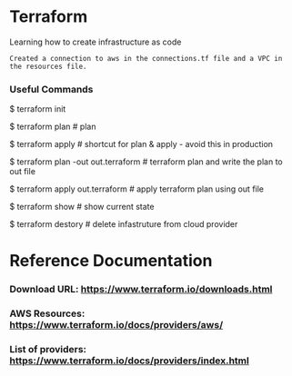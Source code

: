 # Terraform
Learning how to create infrastructure as code
```
Created a connection to aws in the connections.tf file and a VPC in the resources file.
```
### Useful Commands
$ terraform init

$ terraform plan                                  # plan

$ terraform apply                                 # shortcut for plan & apply - avoid this in production

$ terraform plan -out out.terraform               # terraform plan and write the plan to out file

$ terraform apply out.terraform                   # apply terraform plan using out file

$ terraform show                                  # show current state

$ terraform destory                               # delete infastruture from cloud provider

# Reference Documentation
### Download URL: https://www.terraform.io/downloads.html
### AWS Resources: https://www.terraform.io/docs/providers/aws/
### List of providers: https://www.terraform.io/docs/providers/index.html
